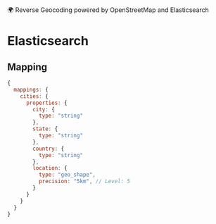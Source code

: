 🌍 Reverse Geocoding powered by OpenStreetMap and Elasticsearch

# Elasticsearch

## Mapping
```js
{
  mappings: {
    cities: {
      properties: {
        city: {
          type: "string"
        },
        state: {
          type: "string"
        },
        country: {
          type: "string"
        },
        location: {
          type: "geo_shape",
          precision: "5km", // Level: 5
        }
      }
    }
  }
}
```
